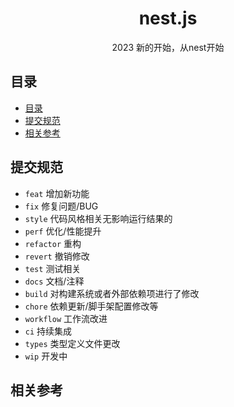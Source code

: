 <div align="center">
  <h1>nest.js</h1>
  <p>2023 新的开始，从nest开始</p>
  <p></p>
</div>

## 目录

- [目录](#目录)
- [提交规范](#提交规范)
- [相关参考](#相关参考)

## 提交规范

- `feat` 增加新功能
- `fix` 修复问题/BUG
- `style` 代码风格相关无影响运行结果的
- `perf` 优化/性能提升
- `refactor` 重构
- `revert` 撤销修改
- `test` 测试相关
- `docs` 文档/注释
- `build` 对构建系统或者外部依赖项进行了修改
- `chore` 依赖更新/脚手架配置修改等
- `workflow` 工作流改进
- `ci` 持续集成
- `types` 类型定义文件更改
- `wip` 开发中

## 相关参考
